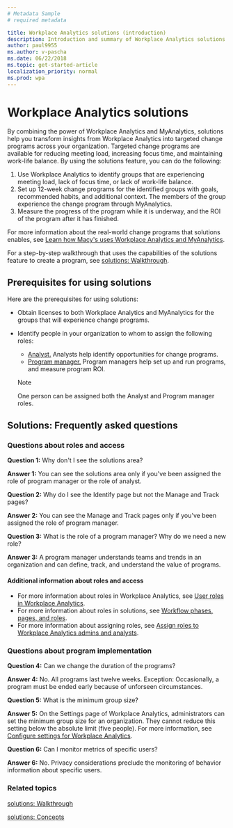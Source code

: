 ```yaml
---
# Metadata Sample
# required metadata

title: Workplace Analytics solutions (introduction)
description: Introduction and summary of Workplace Analytics solutions
author: paul9955
ms.author: v-pascha
ms.date: 06/22/2018
ms.topic: get-started-article
localization_priority: normal 
ms.prod: wpa
---
```


# Workplace Analytics solutions

By combining the power of Workplace Analytics and MyAnalytics, solutions help you transform insights from Workplace Analytics into targeted change programs across your organization. Targeted change programs are available for reducing meeting load, increasing focus time, and maintaining work-life balance. By using the solutions feature, you can do the following:

1. Use Workplace Analytics to identify groups that are experiencing meeting load, lack of focus time, or lack of work-life balance. 
2. Set up 12-week change programs for the identified groups with goals, recommended habits, and additional context. The members of the group experience the change program through MyAnalytics. 
3. Measure the progress of the program while it is underway, and the ROI of the program after it has finished. 

For more information about the real-world change programs that solutions enables, see [Learn how Macy's uses Workplace Analytics and MyAnalytics](https://www.youtube.com/watch?v=eZeTkK65RQM). <!-- and [[Helen's video]]. -->

For a step-by-step walkthrough that uses the capabilities of the solutions feature to create a program, see [solutions: Walkthrough](solutions-task.md).    

## Prerequisites for using solutions

Here are the prerequisites for using solutions: 

 * Obtain licenses to both Workplace Analytics and MyAnalytics for the groups that will experience change programs. 
 * Identify people in your organization to whom to assign the following roles: 
    * <u>Analyst.</u> Analysts help identify opportunities for change programs.  
    * <u>Program manager.</u> Program managers help set up and run programs, and measure program ROI. 

   > [!Note] 
   > One person can be assigned both the Analyst and Program manager roles.

## Solutions: Frequently asked questions

### Questions about roles and access

**Question 1:** Why don't I see the solutions area?

**Answer 1:** You can see the solutions area only if you've been assigned the role of program manager or the role of analyst. 

**Question 2:** Why do I see the Identify page but not the Manage and Track pages?

**Answer 2:** You can see the Manage and Track pages only if you've been assigned the role of program manager. 

**Question 3:** What is the role of a program manager? Why do we need a new role?

**Answer 3:** A program manager understands teams and trends in an organization and can define, track, and understand the value of programs. 

#### Additional information about roles and access

 * For more information about roles in Workplace Analytics, see [User roles in Workplace Analytics](../use/user-roles.md).
 * For more information about roles in solutions, see [Workflow phases, pages, and roles](solutions-task.md#workflow-phases-pages-and-roles).
 * For more information about assigning roles, see [Assign roles to Workplace Analytics admins and analysts](../setup/set-up-workplace-analytics.md#step-3-assign-roles-to-workplace-analytics-admins-and-analysts).

### Questions about program implementation

**Question 4:** Can we change the duration of the programs?

**Answer 4:** No. All programs last twelve weeks. Exception: Occasionally, a program must be ended early because of unforseen circumstances. 

**Question 5:** What is the minimum group size?

**Answer 5:** On the Settings page of Workplace Analytics, administrators can set the minimum group size for an organization. They cannot reduce this setting below the absolute limit (five people). For more information, see [Configure settings for Workplace Analytics](../use/settings.md). 

**Question 6:** Can I monitor metrics of specific users?

**Answer 6:** No. Privacy considerations preclude the monitoring of behavior information about specific users.

### Related topics

[solutions: Walkthrough](solutions-task.md)

[solutions: Concepts](solutions-conceptual.md)  
